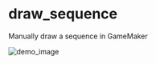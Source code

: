 # draw_sequence
Manually draw a sequence in GameMaker

![demo_image](https://github.com/user-attachments/assets/0c8d7008-f2ba-43f5-816f-46991a2664b5)

